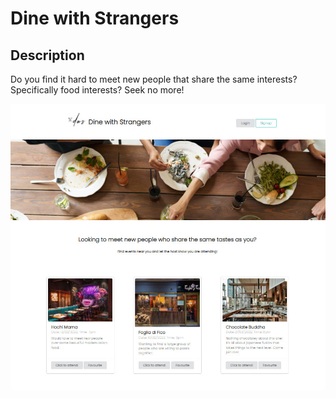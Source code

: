 # Dine with Strangers

## Description

Do you find it hard to meet new people that share the same interests? Specifically food interests? Seek no more!

![Home Page](./client/src/images/homepage.jpg)
